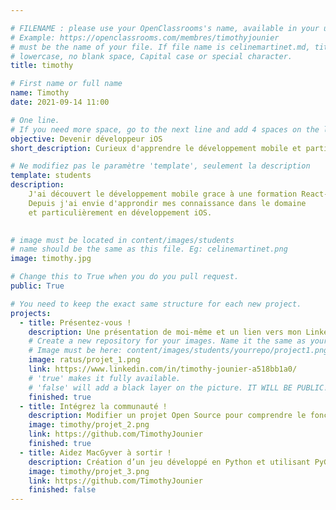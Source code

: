 ```yaml
---

# FILENAME : please use your OpenClassrooms's name, available in your url.
# Example: https://openclassrooms.com/membres/timothyjounier
# must be the name of your file. If file name is celinemartinet.md, title is celinemartinet.
# lowercase, no blank space, Capital case or special character.
title: timothy

# First name or full name
name: Timothy
date: 2021-09-14 11:00

# One line.
# If you need more space, go to the next line and add 4 spaces on the left, as in 'description'.
objective: Devenir développeur iOS
short_description: Curieux d'apprendre le développement mobile et particulièrement iOS

# Ne modifiez pas le paramètre 'template', seulement la description
template: students
description: 
    J'ai découvert le développement mobile grace à une formation React-Native. 
    Depuis j'ai envie d'approndir mes connaissance dans le domaine 
    et particulièrement en développement iOS.
    

# image must be located in content/images/students
# name should be the same as this file. Eg: celinemartinet.png
image: timothy.jpg

# Change this to True when you do you pull request.
public: True

# You need to keep the exact same structure for each new project.
projects:
  - title: Présentez-vous !
    description: Une présentation de moi-même et un lien vers mon LinkedIn.
    # Create a new repository for your images. Name it the same as your nickname and profile picture.
    # Image must be here: content/images/students/yourrepo/project1.png
    image: ratus/projet_1.png
    link: https://www.linkedin.com/in/timothy-jounier-a518bb1a0/
    # 'true' makes it fully available.
    # 'false' will add a black layer on the picture. IT WILL BE PUBLIC!
    finished: true
  - title: Intégrez la communauté !
    description: Modifier un projet Open Source pour comprendre le fonctionnement de Git, de Github et des pull requests. 
    image: timothy/projet_2.png
    link: https://github.com/TimothyJounier
    finished: true
  - title: Aidez MacGyver à sortir !
    description: Création d’un jeu développé en Python et utilisant PyGame.
    image: timothy/projet_3.png
    link: https://github.com/TimothyJounier
    finished: false
---
```

